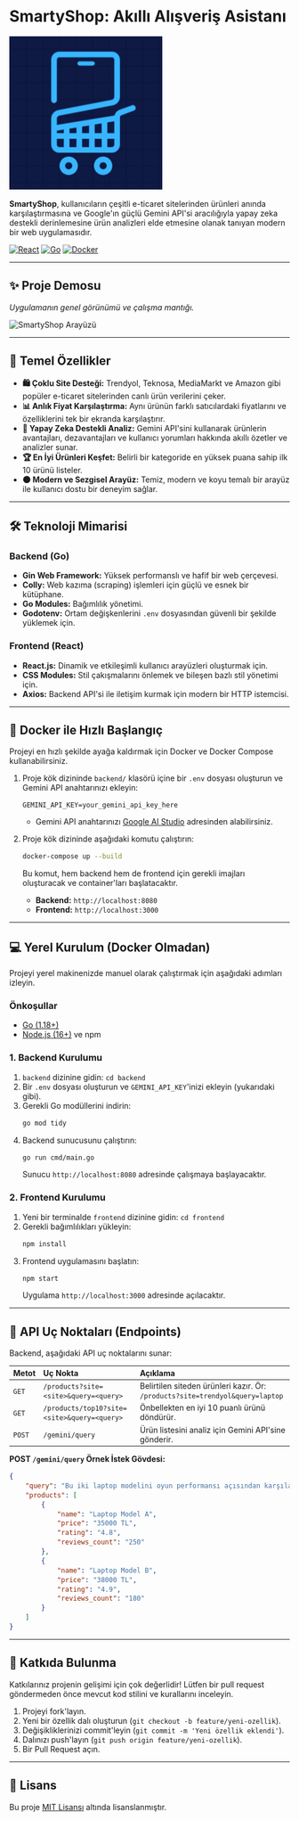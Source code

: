 # SmartyShop: Akıllı Alışveriş Asistanı

![SmartyShop Logo](frontend/src/assets/images/logo.png)

**SmartyShop**, kullanıcıların çeşitli e-ticaret sitelerinden ürünleri anında karşılaştırmasına ve Google'ın güçlü Gemini API'si aracılığıyla yapay zeka destekli derinlemesine ürün analizleri elde etmesine olanak tanıyan modern bir web uygulamasıdır.

[![React](https://img.shields.io/badge/Frontend-React-blue?style=for-the-badge&logo=react)](https://reactjs.org/) [![Go](https://img.shields.io/badge/Backend-Go-blue?style=for-the-badge&logo=go)](https://golang.org/) [![Docker](https://img.shields.io/badge/Container-Docker-blue?style=for-the-badge&logo=docker)](https://www.docker.com/)

---

## ✨ Proje Demosu

*Uygulamanın genel görünümü ve çalışma mantığı.*

![SmartyShop Arayüzü](frontend/src/assets/images/Adsız.png)

---

## 🚀 Temel Özellikler

*   **🛍️ Çoklu Site Desteği:** Trendyol, Teknosa, MediaMarkt ve Amazon gibi popüler e-ticaret sitelerinden canlı ürün verilerini çeker.
*   **📊 Anlık Fiyat Karşılaştırma:** Aynı ürünün farklı satıcılardaki fiyatlarını ve özelliklerini tek bir ekranda karşılaştırır.
*   **🧠 Yapay Zeka Destekli Analiz:** Gemini API'sini kullanarak ürünlerin avantajları, dezavantajları ve kullanıcı yorumları hakkında akıllı özetler ve analizler sunar.
*   **🏆 En İyi Ürünleri Keşfet:** Belirli bir kategoride en yüksek puana sahip ilk 10 ürünü listeler.
*   **🌑 Modern ve Sezgisel Arayüz:** Temiz, modern ve koyu temalı bir arayüz ile kullanıcı dostu bir deneyim sağlar.

---

## 🛠️ Teknoloji Mimarisi

### Backend (Go)

*   **Gin Web Framework:** Yüksek performanslı ve hafif bir web çerçevesi.
*   **Colly:** Web kazıma (scraping) işlemleri için güçlü ve esnek bir kütüphane.
*   **Go Modules:** Bağımlılık yönetimi.
*   **Godotenv:** Ortam değişkenlerini `.env` dosyasından güvenli bir şekilde yüklemek için.

### Frontend (React)

*   **React.js:** Dinamik ve etkileşimli kullanıcı arayüzleri oluşturmak için.
*   **CSS Modules:** Stil çakışmalarını önlemek ve bileşen bazlı stil yönetimi için.
*   **Axios:** Backend API'si ile iletişim kurmak için modern bir HTTP istemcisi.

---

## 🐳 Docker ile Hızlı Başlangıç

Projeyi en hızlı şekilde ayağa kaldırmak için Docker ve Docker Compose kullanabilirsiniz.

1.  Proje kök dizininde `backend/` klasörü içine bir `.env` dosyası oluşturun ve Gemini API anahtarınızı ekleyin:
    ```
    GEMINI_API_KEY=your_gemini_api_key_here
    ```
    *   Gemini API anahtarınızı [Google AI Studio](https://aistudio.google.com/app/apikey) adresinden alabilirsiniz.

2.  Proje kök dizininde aşağıdaki komutu çalıştırın:
    ```bash
    docker-compose up --build
    ```
    Bu komut, hem backend hem de frontend için gerekli imajları oluşturacak ve container'ları başlatacaktır.
    *   **Backend:** `http://localhost:8080`
    *   **Frontend:** `http://localhost:3000`

---

## 💻 Yerel Kurulum (Docker Olmadan)

Projeyi yerel makinenizde manuel olarak çalıştırmak için aşağıdaki adımları izleyin.

### Önkoşullar

*   [Go (1.18+)](https://golang.org/doc/install)
*   [Node.js (16+)](https://nodejs.org/en/download/) ve npm

### 1. Backend Kurulumu

1.  `backend` dizinine gidin: `cd backend`
2.  Bir `.env` dosyası oluşturun ve `GEMINI_API_KEY`'inizi ekleyin (yukarıdaki gibi).
3.  Gerekli Go modüllerini indirin:
    ```bash
    go mod tidy
    ```
4.  Backend sunucusunu çalıştırın:
    ```bash
    go run cmd/main.go
    ```
    Sunucu `http://localhost:8080` adresinde çalışmaya başlayacaktır.

### 2. Frontend Kurulumu

1.  Yeni bir terminalde `frontend` dizinine gidin: `cd frontend`
2.  Gerekli bağımlılıkları yükleyin:
    ```bash
    npm install
    ```
3.  Frontend uygulamasını başlatın:
    ```bash
    npm start
    ```
    Uygulama `http://localhost:3000` adresinde açılacaktır.

---

## 🔌 API Uç Noktaları (Endpoints)

Backend, aşağıdaki API uç noktalarını sunar:

| Metot | Uç Nokta                                    | Açıklama                                                              |
| :---- | :------------------------------------------ | :-------------------------------------------------------------------- |
| `GET` | `/products?site=<site>&query=<query>`       | Belirtilen siteden ürünleri kazır. Ör: `/products?site=trendyol&query=laptop` |
| `GET` | `/products/top10?site=<site>&query=<query>` | Önbellekten en iyi 10 puanlı ürünü döndürür.                          |
| `POST`| `/gemini/query`                             | Ürün listesini analiz için Gemini API'sine gönderir.                  |

**POST `/gemini/query` Örnek İstek Gövdesi:**
```json
{
    "query": "Bu iki laptop modelini oyun performansı açısından karşılaştır.",
    "products": [
        {
            "name": "Laptop Model A",
            "price": "35000 TL",
            "rating": "4.8",
            "reviews_count": "250"
        },
        {
            "name": "Laptop Model B",
            "price": "38000 TL",
            "rating": "4.9",
            "reviews_count": "180"
        }
    ]
}
```

---

## 🤝 Katkıda Bulunma

Katkılarınız projenin gelişimi için çok değerlidir! Lütfen bir pull request göndermeden önce mevcut kod stilini ve kurallarını inceleyin.

1.  Projeyi fork'layın.
2.  Yeni bir özellik dalı oluşturun (`git checkout -b feature/yeni-ozellik`).
3.  Değişikliklerinizi commit'leyin (`git commit -m 'Yeni özellik eklendi'`).
4.  Dalınızı push'layın (`git push origin feature/yeni-ozellik`).
5.  Bir Pull Request açın.

---

## 📄 Lisans

Bu proje [MIT Lisansı](LICENSE) altında lisanslanmıştır.